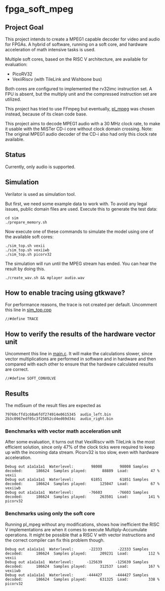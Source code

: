 # fpga_soft_mpeg

## Project Goal

This project intends to create a MPEG1 capable decoder for video and audio for FPGAs.
A hybrid of software, running on a soft core, and hardware acceleration of math intensive tasks is used.

Multiple soft cores, based on the RISC V architecture, are available for evaluation:
* PicoRV32
* VexiiRiscv (with TileLink and Wishbone bus)

Both cores are configured to implemented the rv32imc instruction set.
A FPU is absent, but the multiply unit and the compressed instruction set are utilized.

This project has tried to use FFmpeg but eventually, [pl_mpeg](https://github.com/phoboslab/pl_mpeg)
was chosen instead, because of its clean code base.

This project aims to decode MPEG1 audio with a 30 MHz clock rate, to make it
usable with the MiSTer CD-i core without clock domain crossing.
Note: The original MPEG1 audio decoder of the CD-i also had only this clock rate available.

## Status

Currently, only audio is supported.

## Simulation

Verilator is used as simulation tool.

But first, we need some example data to work with. To avoid any legal issues, public domain files are used.
Execute this to generate the test data:

    cd sim
    ./prepare_memory.sh

Now execute one of these commands to simulate the model using one of the available soft cores:

    ./sim_top.sh vexii
    ./sim_top.sh vexiiwb
    ./sim_top.sh picorv32

The simulation will run until the MPEG stream has ended. You can hear the result by doing this.

    ./create_wav.sh && mplayer audio.wav

## How to enable tracing using gtkwave?

For performance reasons, the trace is not created per default.
Uncomment this line in [sim_top.cpp](sim/sim_top.cpp)

    //#define TRACE

## How to verify the results of the hardware vector unit

Uncomment this line in [main.c](sw/main.c). It will make the calculations slower,
since vector multiplications are performed in software and in hardware and then compared with each other
to ensure that the hardware calculated results are correct.

    //#define SOFT_CONVOLVE

## Results

The md5sum of the result files are expected as

    79760cffd1c68a6fdf274914e0615345  audio_left.bin
    2b3c0967edf05c3f25052cd4ed69d34c  audio_right.bin

### Benchmarks with vector math acceleration unit

After some evaluation, it turns out that VexiiRiscv with TileLink is the most efficient solution, since only 47% of the clock ticks were
required to keep up with the incoming data stream.
Picorv32 is too slow, even with hardware acceleration.

    Debug out a1a1a1a1  Waterlevel:        98008        98008 Samples decoded:      186624  Samples played:       88889  Load:          47 %   vexii
    Debug out a1a1a1a1  Waterlevel:        61851        61851 Samples decoded:      186624  Samples played:      125047  Load:          67 %   vexiiwb
    Debug out a1a1a1a1  Waterlevel:       -76603       -76603 Samples decoded:      186624  Samples played:      263501  Load:         141 %   picorv32

### Benchmarks using only the soft core

Running pl_mpeg without any modifications, shows how inefficient the RISC V implementations are when it comes to execute Multiply-Accumulate operations.
It might be possible that a RISC V with vector instructions and the correct compiler can fix this problem though.

    Debug out a1a1a1a1  Waterlevel:       -22333       -22333 Samples decoded:      186624  Samples played:      209231  Load:         112 %   vexii
    Debug out a1a1a1a1  Waterlevel:      -125639      -125639 Samples decoded:      186624  Samples played:      312537  Load:         167 %   vexiiwb
    Debug out a1a1a1a1  Waterlevel:      -444427      -444427 Samples decoded:      186624  Samples played:      631325  Load:         338 %   picorv32



